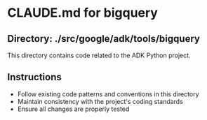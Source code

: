 # CLAUDE.md for bigquery

## Directory: ./src/google/adk/tools/bigquery

This directory contains code related to the ADK Python project.

## Instructions
- Follow existing code patterns and conventions in this directory
- Maintain consistency with the project's coding standards
- Ensure all changes are properly tested
